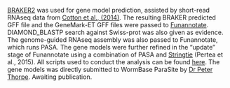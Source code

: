 [BRAKER2](https://academic.oup.com/nargab/article/3/1/lqaa108/6066535) was used for gene model prediction, assisted by short-read RNAseq data from [Cotton et al., (2014)](https://genomebiology.biomedcentral.com/articles/10.1186/gb-2014-15-3-r43). The resulting BRAKER predicted GFF file and the GeneMark-ET GFF files were passed to [Funannotate](https://funannotate.readthedocs.io/en/latest/). DIAMOND_BLASTP search against Swiss-prot was also given as evidence. The genome-guided RNAseq assembly was also passed to Funannotate, which runs PASA. The gene models were further refined in the “update” stage of Funannotate using a combination of PASA and [Stringtie](https://doi.org/10.1038/nbt.3122) (Pertea et al., 2015). All scripts used to conduct the analysis can be found [here](https://github.com/peterthorpe5/G.pallida_newton_assembly). The gene models was directly submitted to WormBase ParaSite by [Dr Peter Thorpe](https://www.dundee.ac.uk/people/peter-thorpe). Awaiting publication.
